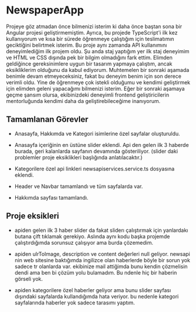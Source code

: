 # NewspaperApp

Projeye göz atmadan önce bilmenizi isterim ki daha önce baştan sona bir Angular projesi geliştirmemiştim. Ayrıca, bu projede TypeScript'i ilk kez kullanıyorum ve kısa bir sürede öğrenmeye çalıştığım için teslimatımın geciktiğini belirtmek isterim. Bu proje aynı zamanda API kullanımını deneyimlediğim ilk projem oldu. Şu anda staj yaptığım yer ilk staj deneyimim ve HTML ve CSS dışında pek bir bilgim olmadığını fark ettim. Elimden geldiğince gereksinimlere uygun bir tasarım yapmaya çalıştım, ancak eksikliklerim olduğunu da kabul ediyorum. Muhtemelen bir sonraki aşamada benimle devam etmeyeceksiniz, fakat bu deneyim benim için son derece verimli oldu. Yine de öğrenmeye çok istekli olduğumu ve kendimi geliştirmek için elimden geleni yapacağımı bilmenizi isterim. Eğer bir sonraki aşamaya geçme şansım olursa, ekibinizdeki deneyimli frontend geliştiricilerin mentorluğunda kendimi daha da geliştirebileceğime inanıyorum.

## Tamamlanan Görevler
- Anasayfa, Hakkımda ve Kategori isimlerine özel sayfalar oluşturuldu.

- Anasayfa içeriğinin en üstüne slider eklendi. Api den gelen ilk 3 haberde burada, geri kalanlarda sayfanın devamında gösteriliyor. (slider daki problemler proje eksiklikleri başlığında anlatılacaktır.)

- Kategorilere özel api linkleri newsapiservices.service.ts dosyasına eklendi.

- Header ve Navbar tamamlandı ve tüm sayfalarda var.

- Hakkımda sayfası tamamlandı.

## Proje eksikleri

- apiden gelen ilk 3 haber slider da fakat sliderı çalıştırmak için yanlardakı butana çift tıklamak gerekiyo. Aslında aynı kodu başka projemde çalıştırdığımda sorunsuz çalışıyor ama burda çözemedim.

- apiden ulrToImage, description ve content değerleri null geliyor. newsapi nin web sitesine baktığımda ingilizce olan haberlerde böyle bir sorun yok sadece tr olanlarda var. ekibinize mail attiğimda bunu kendin çözmelisin dendi ama ben bi çözüm yolu bulamadım. Bu ndenle hiç bir haberin görseli yok.

- apiden kategorilere özel haberler geliyor ama bunu slider sayfası dışındaki sayfalarda kullandığımda hata veriyor. bu nedenle kategori sayfalarında haberler yok sadece tarasımı yaptım.
